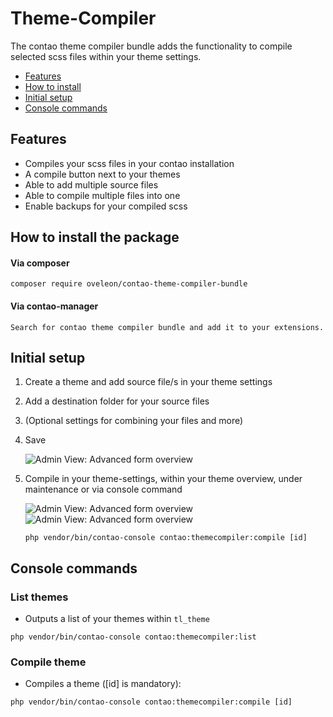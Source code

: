 # Theme-Compiler

The contao theme compiler bundle adds the functionality to compile selected scss files within your theme settings.

+ [Features](#features)
+ [How to install](#how-to-install-the-package)
+ [Initial setup](#initial-setup)
+ [Console commands](#console-commands)

## Features

- Compiles your scss files in your contao installation
- A compile button next to your themes
- Able to add multiple source files
- Able to compile multiple files into one
- Enable backups for your compiled scss

## How to install the package

#### Via composer
```
composer require oveleon/contao-theme-compiler-bundle
```

#### Via contao-manager
```
Search for contao theme compiler bundle and add it to your extensions.
```

## Initial setup

1. Create a theme and add source file/s in your theme settings


2. Add a destination folder for your source files


3. (Optional settings for combining your files and more)


4. Save

   ![Admin View: Advanced form overview](https://www.oveleon.de/share/github-assets/contao-theme-compiler-bundle/themeSettings.jpg)


5. Compile in your theme-settings, within your theme overview, under maintenance or via console command

   ![Admin View: Advanced form overview](https://www.oveleon.de/share/github-assets/contao-theme-compiler-bundle/themeOverview.jpg)
   ![Admin View: Advanced form overview](https://www.oveleon.de/share/github-assets/contao-theme-compiler-bundle/maintenanceSettings.jpg)

   ```
   php vendor/bin/contao-console contao:themecompiler:compile [id]
   ```

## Console commands

### List themes

- Outputs a list of your themes within ``tl_theme``

```
php vendor/bin/contao-console contao:themecompiler:list
```

### Compile theme

- Compiles a theme ([id] is mandatory):
```
php vendor/bin/contao-console contao:themecompiler:compile [id]
```
